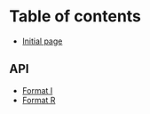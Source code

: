 # Table of contents

* [Initial page](README.md)

## API

* [Format I](api/format-i.md)
* [Format R](api/format-r.md)

